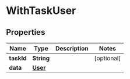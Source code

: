 

# WithTaskUser


## Properties

Name | Type | Description | Notes
------------ | ------------- | ------------- | -------------
**taskId** | **String** |  |  [optional]
**data** | [**User**](User.md) |  | 



